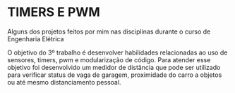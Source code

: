 # TIMERS E PWM
Alguns dos projetos feitos por mim nas disciplinas durante o curso de Engenharia Elétrica

O objetivo do 3º trabalho é desenvolver habilidades relacionadas ao uso de 
sensores, timers, pwm e modularização de código. 
Para atender esse objetivo foi desenvolvido um medidor de distância que pode 
ser utilizado para verificar status de vaga de garagem, proximidade do carro a 
objetos ou até mesmo distanciamento pessoal. 
